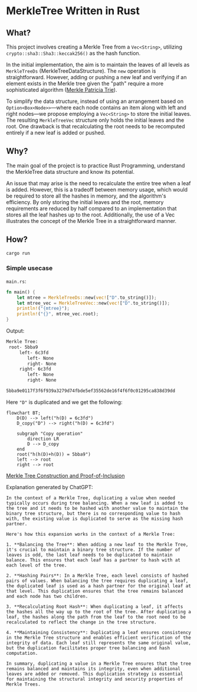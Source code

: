# MerkleTree Written in Rust

## What?

This project involves creating a Merkle Tree from a `Vec<String>`, utilizing `crypto::sha3::Sha3::keccak256()` as the hash function.

In the initial implementation, the aim is to maintain the leaves of all levels as `MerkleTreeDs` (MerkleTreeDataStructure). The `new` operation is straightforward. However, adding or pushing a new leaf and verifying if an element exists in the Merkle tree given the "path" require a more sophisticated algorithm ([Merkle Patricia Trie](https://ethereum.org/en/developers/docs/data-structures-and-encoding/patricia-merkle-trie)).

To simplify the data structure, instead of using an arrangement based on `Option<Box<Node>>`—where each node contains an item along with left and right nodes—we propose employing a `Vec<String>` to store the initial leaves. The resulting `MerkleTreeVec` structure only holds the initial leaves and the root. One drawback is that recalculating the root needs to be recomputed entirely if a new leaf is added or pushed.

## Why?

The main goal of the project is to practice Rust Programming, understand the MerkleTree data structure and know its potential.

An issue that may arise is the need to recalculate the entire tree when a leaf is added. However, this is a tradeoff between memory usage, which would be required to store all the hashes in memory, and the algorithm's efficiency. By only storing the initial leaves and the root, memory requirements are reduced by half compared to an implementation that stores all the leaf hashes up to the root. Additionally, the use of a Vec illustrates the concept of the Merkle Tree in a straightforward manner.

## How?

```sh
cargo run 
```

### Simple usecase

`main.rs`:

```rust
fn main() {
    let mtree = MerkleTreeDs::new(vec!["D".to_string()]);
    let mtree_vec = MerkleTreeVec::new(vec!["D".to_string()]);
    println!("{mtree}");
    println!("{}", mtree_vec.root);
}
```

Output:

```sh
Merkle Tree:
 root- 5bba9
     left- 6c3fd
        left- None
        right- None
     right- 6c3fd
        left- None
        right- None

5bba9e0117f3f6f939a3279d74fbde5ef35562de16f4f6f0c01295ca838d39dd
```

Here `"D"` is duplicated and we get the following:

```mermaid
flowchart BT;
    D(D) --> left("h(D) = 6c3fd")
    D_copy("D") --> right("h(D) = 6c3fd")

    subgraph "Copy operation"
        direction LR
        D --> D_copy
    end
    root("h(h(D)+h(D)) = 5bba9")
    left --> root
    right --> root
```

[Merkle Tree Construction and Proof-of-Inclusion](https://www.derpturkey.com/merkle-tree-construction-and-proof-of-inclusion/)

Explanation generated by ChatGPT:

```
In the context of a Merkle Tree, duplicating a value when needed typically occurs during tree balancing. When a new leaf is added to the tree and it needs to be hashed with another value to maintain the binary tree structure, but there is no corresponding value to hash with, the existing value is duplicated to serve as the missing hash partner.

Here's how this expansion works in the context of a Merkle Tree:

1. **Balancing the Tree**: When adding a new leaf to the Merkle Tree, it's crucial to maintain a binary tree structure. If the number of leaves is odd, the last leaf needs to be duplicated to maintain balance. This ensures that each leaf has a partner to hash with at each level of the tree.

2. **Hashing Pairs**: In a Merkle Tree, each level consists of hashed pairs of values. When balancing the tree requires duplicating a leaf, the duplicated leaf is used as a hash partner for the original leaf at that level. This duplication ensures that the tree remains balanced and each node has two children.

3. **Recalculating Root Hash**: When duplicating a leaf, it affects the hashes all the way up to the root of the tree. After duplicating a leaf, the hashes along the path from the leaf to the root need to be recalculated to reflect the change in the tree structure.

4. **Maintaining Consistency**: Duplicating a leaf ensures consistency in the Merkle Tree structure and enables efficient verification of the integrity of data. Each leaf still represents the same original value, but the duplication facilitates proper tree balancing and hash computation.

In summary, duplicating a value in a Merkle Tree ensures that the tree remains balanced and maintains its integrity, even when additional leaves are added or removed. This duplication strategy is essential for maintaining the structural integrity and security properties of Merkle Trees.
```
